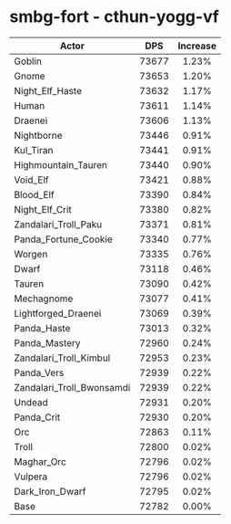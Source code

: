 # smbg-fort - cthun-yogg-vf
| Actor | DPS | Increase |
|---|:---:|:---:|
|Goblin|73677|1.23%|
|Gnome|73653|1.20%|
|Night_Elf_Haste|73632|1.17%|
|Human|73611|1.14%|
|Draenei|73606|1.13%|
|Nightborne|73446|0.91%|
|Kul_Tiran|73441|0.91%|
|Highmountain_Tauren|73440|0.90%|
|Void_Elf|73421|0.88%|
|Blood_Elf|73390|0.84%|
|Night_Elf_Crit|73380|0.82%|
|Zandalari_Troll_Paku|73371|0.81%|
|Panda_Fortune_Cookie|73340|0.77%|
|Worgen|73335|0.76%|
|Dwarf|73118|0.46%|
|Tauren|73090|0.42%|
|Mechagnome|73077|0.41%|
|Lightforged_Draenei|73069|0.39%|
|Panda_Haste|73013|0.32%|
|Panda_Mastery|72960|0.24%|
|Zandalari_Troll_Kimbul|72953|0.23%|
|Panda_Vers|72939|0.22%|
|Zandalari_Troll_Bwonsamdi|72939|0.22%|
|Undead|72931|0.20%|
|Panda_Crit|72930|0.20%|
|Orc|72863|0.11%|
|Troll|72800|0.02%|
|Maghar_Orc|72796|0.02%|
|Vulpera|72796|0.02%|
|Dark_Iron_Dwarf|72795|0.02%|
|Base|72782|0.00%|
